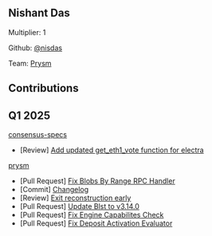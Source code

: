 ## Nishant Das
Multiplier: 1

Github: [@nisdas](https://github.com/nisdas)

Team: [Prysm](https://github.com/Prysmaticlabs/Prysm/pulls?q=author%3Anisdas)

## Contributions
## Q1 2025

[consensus-specs](https://github.com/ethereum/consensus-specs)
* [Review] [Add updated get_eth1_vote function for electra](https://github.com/ethereum/consensus-specs/pull/4106#pullrequestreview-2579949813)

[prysm](https://github.com/prysmaticlabs/prysm)
* [Pull Request] [Fix Blobs By Range RPC Handler](https://github.com/prysmaticlabs/prysm/pull/14910)
* [Commit] [Changelog](https://github.com/prysmaticlabs/prysm/commit/bc3e4a8ff0df24cf757d985624159cedcb81b0c9)
* [Review] [Exit reconstruction early](https://github.com/prysmaticlabs/prysm/pull/14915#pullrequestreview-2613702758)
* [Pull Request] [Update Blst to v3.14.0](https://github.com/prysmaticlabs/prysm/pull/14921)
* [Pull Request] [Fix Engine Capabilites Check](https://github.com/prysmaticlabs/prysm/pull/14924)
* [Pull Request] [Fix Deposit Activation Evaluator](https://github.com/prysmaticlabs/prysm/pull/14938)
